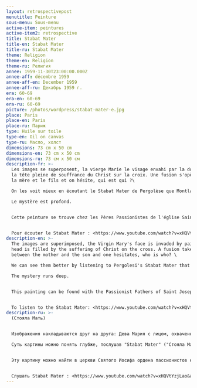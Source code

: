 ```yaml
---
layout: retrospectivepost
menutitle: Peinture
sous-menu: Sous-menu
active-item: peintures
active-item2: retrospective
title: Stabat Mater
title-en: Stabat Mater
title-ru: Stabat Mater
theme: Religion
theme-en: Religion
theme-ru: Религия
annee: 1959-11-30T23:00:00.000Z
annee-aff: décembre 1959
annee-aff-en: December 1959
annee-aff-ru: Декабрь 1959 г.
era: 60-69
era-en: 60-69
era-ru: 60-69
picture: /photos/wordpress/stabat-mater-e.jpg
place: Paris
place-en: Paris
place-ru: Париж
type: Huile sur toile
type-en: Oil on canvas
type-ru: Масло, холст
dimensions: 73 cm x 50 cm
dimensions-en: 73 cm x 50 cm
dimensions-ru: 73 см x 50 см
description-fr: >-
  Les images se superposent, la vierge Marie le visage envahi par la douleur et
  la tête pleine de souffrance du Christ sur la croix. Une fusion s'opère entre
  la mère et le fils et on hésite, qui est qui ?\

  On les voit mieux en écoutant le Stabat Mater de Pergolèse que Montlaur aimait se passer lorsqu'il peignait. L'émotion de la musique est la même qui transperce de la toile, abstraite si on ne "voit" pas.\

  Le mystère est profond.


  Cette peinture se trouve chez les Pères Passionistes de l'église Saint Joseph, 50 avenue Hoche à Paris


  Pour écouter le Stabat Mater : <https://www.youtube.com/watch?v=xHQVtYzjLao&ab_channel=TerryTirlipirli>  [](https://soundcloud.com/ma-smith-612335677/j-s-bach-bwv-4-5-es-war-ein?fbclid=IwAR2ukfzTa5RHp4TDWsA5_TH2M3WcMSIggVWwjGi1CycfGaKYBDzNWIHvNlA)[](https://www.youtube.com/watch?v=xHQVtYzjLao&ab_channel=TerryTirlipirli)      (Pergolesi - Stabat mater, Margaret Marshall, Lucia Valentini Terrani, London Symphony Orchestra - *Deutsche Grammophon* )[](https://www.youtube.com/watch?v=xHQVtYzjLao&ab_channel=TerryTirlipirli)[](https://www.youtube.com/watch?v=xHQVtYzjLao&ab_channel=TerryTirlipirli)
description-en: >-
  The images are superimposed, the Virgin Mary's face is invaded by pain and her
  head is filled by the suffering of Christ on the cross. A fusion takes place
  between the mother and the son and one hesitates, who is who? \

  We can see them better by listening to Pergolesi's Stabat Mater that Montlaur liked to do when he painted. The emotion of the music is the same that pierces the canvas, abstract if we do not "see". \

  The mystery runs deep.


  This painting can be found with the Passionist Fathers of Saint Joseph Church, 50 avenue Hoche in Paris


  To listen to the Stabat Mater: <https://www.youtube.com/watch?v=xHQVtYzjLao&ab_channel=TerryTirlipirli> \[] (https://soundcloud.com/ma-smith-612335677/js-bach-bwv-4- 5-es-war-ein? Fbclid = IwAR2ukfzTa5RHp4TDWsA5_TH2M3WcMSIggVWwjGi1CycfGaKYBDzNWIHvNlA) \[] (https://www.youtube.com/watch?v=xHQVtabYzjLirlestra (London) & # 039; s OrchestraTabYzjirlestra (London), Valentanii & # 39; TabYzjhanirlestra, London, MargaretiTabYzhaniLestra, Margareti  *Deutsche Grammophon* )
description-ru: >-
  (Стояла Мать)


  Изображения накладываются друг на друга: Дева Мария с лицом, охваченным болью, и  лик Христа на кресте, полный страданий. Между матерью и сыном происходит слияние, и мы сомневаемся, кто есть кто. \

  Суть картины можно понять глубже, послушав "Stabat Mater" ("Стояла Мать (скорбящая)") Перголези. Эту музыку Монлор слушал беспрерывно, когда писал картину. Эмоции музыки те же самые, что пронизывают холст, даже если изображение кажется нам абстрактным, и мы не «видим» образы. Тайна этой картины глубоко спрятана.


  Эту картину можно найти в церкви Святого Иосифа ордена пассионистов на авеню Ош, 50 в Париже.


  Слушать Stabat Mater : <https://www.youtube.com/watch?v=xHQVtYzjLao&ab_channel=TerryTirlipirli>  [](https://soundcloud.com/ma-smith-612335677/j-s-bach-bwv-4-5-es-war-ein?fbclid=IwAR2ukfzTa5RHp4TDWsA5_TH2M3WcMSIggVWwjGi1CycfGaKYBDzNWIHvNlA)[](https://www.youtube.com/watch?v=xHQVtYzjLao&ab_channel=TerryTirlipirli)      (Pergolesi - Stabat mater, Margaret Marshall, Lucia Valentini Terrani, London Symphony Orchestra - *Deutsche Grammophon* )
---
```

